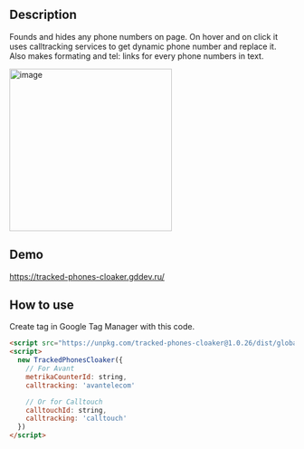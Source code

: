 ## Description

Founds and hides any phone numbers on page.
On hover and on click it uses calltracking services to get dynamic phone number and replace it.
Also makes formating and tel: links for every phone numbers in text.

<img width="287" alt="image" src="https://github.com/Dzorogh/tracked-phones-cloaker/assets/1428839/a7fa08b6-9b6f-4763-90f2-c9c07ed48fbf">

## Demo

https://tracked-phones-cloaker.gddev.ru/ 

## How to use

Create tag in Google Tag Manager with this code.

```html
<script src="https://unpkg.com/tracked-phones-cloaker@1.0.26/dist/global/tracked-phones-cloaker.js"></script>
<script>
  new TrackedPhonesCloaker({
    // For Avant
    metrikaCounterId: string,
    calltracking: 'avantelecom'

    // Or for Calltouch
    calltouchId: string,
    calltracking: 'calltouch'
  })
</script>
```
